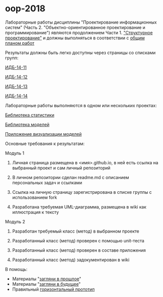 # oop-2018
Лабораторные работы дисциплины "Проектирование информационных систем" (Часть 2. "Объектно-ориентированное проектирование и программирование") являются продолжением Части 1. ["Структурное проектирование"](https://yadi.sk/d/qhFl_QMq3Maag9) и должны выполняться в соответствии с [общим планом работ]()

Результаты должны быть легко доступны через страницы со списками групп:

[ИДБ-14-11]()

[ИДБ-14-12]()

[ИДБ-14-13]()

[ИДБ-14-14]()

Лабораторные работы выполняются в одном или нескольких проектах:

[Библиотека статистики](https://github.com/stankin/oop-stat/projects/1)

[Библиотека моделей](https://github.com/stankin/oop-model/projects/1)

[Приложение визуализации моделей](https://github.com/stankin/oop-app/projects/1)

Основные требования к результатам:

Модуль 1

1. Личная страница размещена в <имя>.github.io, в ней есть ссылка на выбранный проект и сам личный репозиторий

1. В личном репозитории сделан readme.md с описанием персональных задач и ссылками

1. Ссылка на личную страницу зарегистрирована в списке группы с использованием fork

1. Разработана требуемая UML-диаграмма, размещена в wiki как иллюстрация к тексту

Модуль 2

1. Разработан требуемый класс (метод) в выбранном проекте

1. Разработанный класс (метод) проверен с помощью unit-теста

1. Разработанный класс (метод) проверен в составе приложения

1. Разработанный класс (метод) задокументирован в wiki

В помощь:
* Материалы "[загляни в прошлое](https://github.com/stankin/oop/wiki)"
* Материалы "[загляни в будущее](https://github.com/stankin/inet-2017/wiki)"
* Правильный [горизонтальный прототип](https://github.com/jhupanen/jhupanen.github.io)

